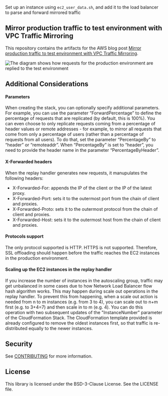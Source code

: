 Set up an instance using `ec2_user_data.sh`, and add it to the load balancer to parse and forward mirrored traffic

## Mirror production traffic to test environment with VPC Traffic Mirroring

This repository contains the artifacts for the AWS blog post [Mirror production traffic to test environment with VPC Traffic Mirroring](https://aws.amazon.com/blogs/networking-and-content-delivery/mirror-production-traffic-to-test-environment-with-vpc-traffic-mirroring/).

![The diagram shows how requests for the production environment are replied to the test environment](images/mirroring.png)

## Additional Considerations

#### Parameters

When creating the stack, you can optionally specify additional parameters. For example, you can use the parameter “ForwardPercentage” to define the percentage of requests that are replicated (by default, this is 100%). You can even choose to only replicate requests coming from a percentage of header values or remote addresses - for example, to mirror all requests that come from only a percentage of users (rather than a percentage of requests from all users). To do that, set the parameter “PercentageBy” to “header” or “remoteaddr”. When “PercentageBy” is set to “header”, you need to provide the header name in the parameter “PercentageByHeader”.

#### X-Forwarded headers

When the replay handler generates new requests, it manupulates the following headers:
- X-Forwarded-For: appends the IP of the client or the IP of the latest proxy.
- X-Forwarded-Port: sets it to the outermost port from the chain of client and proxies.
- X-Forwarded-Proto: sets it to the outermost protocol from the chain of client and proxies.
- X-Forwarded-Host: sets it to the outermost host from the chain of client and proxies.

#### Protocols support

The only protocol supported is HTTP. HTTPS is not supported. Therefore, SSL offloading should happen before the traffic reaches the EC2 instances in the production environment.

#### Scaling up the EC2 instances in the replay handler

If you increase the number of instances in the autoscaling group, traffic may get unbalanced in some cases due to how Network Load Balancer flow hash algorithm works. This may happen during scale out operations in the replay handler. To prevent this from happening, when a scale out action is needed from n to m instances (e.g. from 3 to 4), you can scale out to n+m first (e.g. to 3+4=7) and then scale in to m (e.g. 4). You can do this operation with two subsequent updates of the "InstanceNumber" parameter of the CloudFormation Stack. The CloudFormation template provided is already configured to remove the oldest instances first, so that traffic is re-distributed equally to the newer instances.

## Security

See [CONTRIBUTING](CONTRIBUTING.md#security-issue-notifications) for more information.

## License

This library is licensed under the BSD-3-Clause License. See the LICENSE file.
